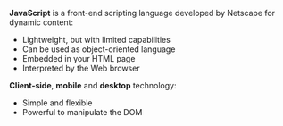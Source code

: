 **JavaScript** is a front-end scripting language developed by Netscape for dynamic content:
  - Lightweight, but with limited capabilities
  - Can be used as object-oriented language
  - Embedded in your HTML page
  - Interpreted by the Web browser
  
**Client-side**, **mobile** and **desktop** technology:
- Simple and flexible
- Powerful to manipulate the DOM